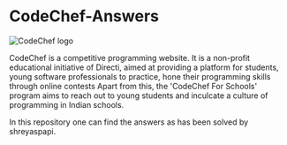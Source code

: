 # CodeChef-Answers
![CodeChef logo](https://www.codechef.com/sites/all/themes/abessive/logo.png)

CodeChef is a competitive programming website. It is a non-profit educational initiative of Directi, aimed at providing a platform for students, young software professionals to practice, hone their programming skills through online contests Apart from this, the 'CodeChef For Schools' program aims to reach out to young students and inculcate a culture of programming in Indian schools.

In this repository one can find the answers as has been solved by shreyaspapi.


